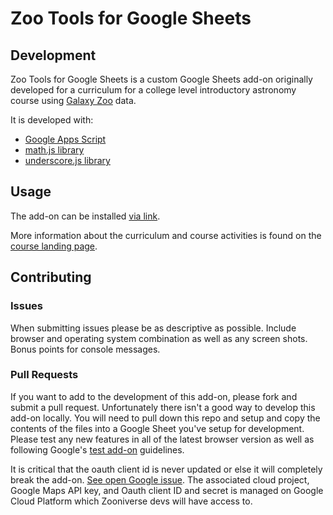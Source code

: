 # Zoo Tools for Google Sheets

## Development

Zoo Tools for Google Sheets is a custom Google Sheets add-on originally developed for a curriculum for a college level introductory astronomy course using [Galaxy Zoo](http://www.galaxyzoo.org/) data.

It is developed with:
- [Google Apps Script](https://developers.google.com/apps-script/)
- [math.js library](http://mathjs.org/)
- [underscore.js library](http://underscorejs.org/)

## Usage

The add-on can be installed [via link](https://chrome.google.com/webstore/detail/zoo-tools-for-google-shee/fahnglbfamicnajdcloniiikdmngihgi?authuser=0).

More information about the curriculum and course activities is found on the [course landing page](https://drive.google.com/drive/folders/0B18vKHxr-rUfaHJXczZrSDc3dTA).

## Contributing

### Issues

When submitting issues please be as descriptive as possible. Include browser and operating system combination as well as any screen shots. Bonus points for console messages.

### Pull Requests

If you want to add to the development of this add-on, please fork and submit a pull request. Unfortunately there isn't a good way to develop this add-on locally. You will need to pull down this repo and setup and copy the contents of the files into a Google Sheet you've setup for development. Please test any new features in all of the latest browser version as well as following Google's [test add-on](https://developers.google.com/apps-script/add-ons/test) guidelines.

It is critical that the oauth client id is never updated or else it will completely break the add-on. [See open Google issue](https://issuetracker.google.com/issues/73439010). The associated cloud project, Google Maps API key, and Oauth client ID and secret is managed on Google Cloud Platform which Zooniverse devs will have access to.
